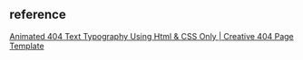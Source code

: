 ## reference 
[Animated 404 Text Typography Using Html & CSS Only | Creative 404 Page Template](https://youtu.be/TjIdnjjDbcs)
